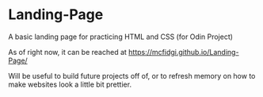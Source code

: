# Landing-Page
A basic landing page for practicing HTML and CSS (for Odin Project)

As of right now, it can be reached at https://mcfidgi.github.io/Landing-Page/

Will be useful to build future projects off of, or to refresh memory on how to make websites look a little bit prettier.